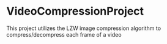 # VideoCompressionProject
This project utilizes the LZW image compression algorithm to compress/decompress each frame of a video

